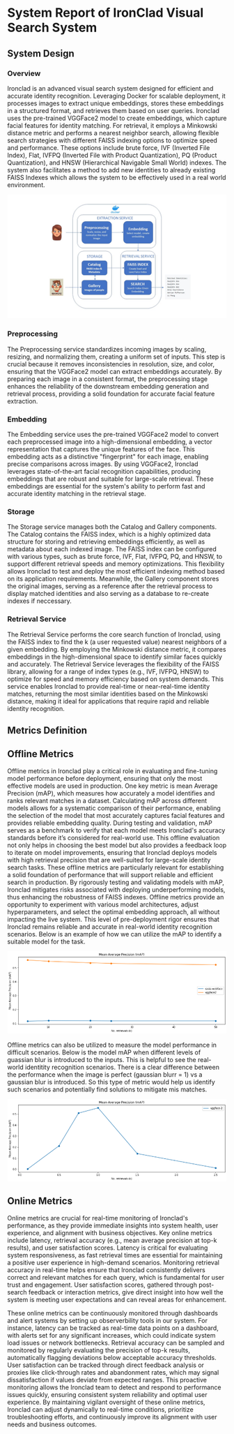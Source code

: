 # System Report of IronClad Visual Search System

## System Design

### Overview ###

Ironclad is an advanced visual search system designed for efficient and accurate identity recognition. Leveraging Docker for scalable deployment, it processes images to extract unique embeddings, stores these embeddings in a structured format, and retrieves them based on user queries. Ironclad uses the pre-trained VGGFace2 model to create embeddings, which capture facial features for identity matching. For retrieval, it employs a Minkowski distance metric and performs a nearest neighbor search, allowing flexible search strategies with different FAISS indexing options to optimize speed and performance. These options include brute force, IVF (Inverted File Index), Flat, IVFPQ (Inverted File with Product Quantization), PQ (Product Quantization), and HNSW (Hierarchical Navigable Small World) indexes. The system also facilitates a method to add new identities to already existing FAISS Indexes which allows the system to be effectively used in a real world environment. 

![Diagram](diagrams.jpg)

### Preprocessing ###

The Preprocessing service standardizes incoming images by scaling, resizing, and normalizing them, creating a uniform set of inputs. This step is crucial because it removes inconsistencies in resolution, size, and color, ensuring that the VGGFace2 model can extract embeddings accurately. By preparing each image in a consistent format, the preprocessing stage enhances the reliability of the downstream embedding generation and retrieval process, providing a solid foundation for accurate facial feature extraction.

### Embedding ###

The Embedding service uses the pre-trained VGGFace2 model to convert each preprocessed image into a high-dimensional embedding, a vector representation that captures the unique features of the face. This embedding acts as a distinctive "fingerprint" for each image, enabling precise comparisons across images. By using VGGFace2, Ironclad leverages state-of-the-art facial recognition capabilities, producing embeddings that are robust and suitable for large-scale retrieval. These embeddings are essential for the system's ability to perform fast and accurate identity matching in the retrieval stage.

### Storage ###

The Storage service manages both the Catalog and Gallery components. The Catalog contains the FAISS index, which is a highly optimized data structure for storing and retrieving embeddings efficiently, as well as metadata about each indexed image. The FAISS index can be configured with various types, such as brute force, IVF, Flat, IVFPQ, PQ, and HNSW, to support different retrieval speeds and memory optimizations. This flexibility allows Ironclad to test and deploy the most efficient indexing method based on its application requirements. Meanwhile, the Gallery component stores the original images, serving as a reference after the retrieval process to display matched identities and also serving as a database to re-create indexes if neccessary.

### Retrieval Service ###

The Retrieval Service performs the core search function of Ironclad, using the FAISS index to find the k (a user requested value) nearest neighbors of a given embedding. By employing the Minkowski distance metric, it compares embeddings in the high-dimensional space to identify similar faces quickly and accurately. The Retrieval Service leverages the flexibility of the FAISS library, allowing for a range of index types (e.g., IVF, IVFPQ, HNSW) to optimize for speed and memory efficiency based on system demands. This service enables Ironclad to provide real-time or near-real-time identity matches, returning the most similar identities based on the Minkowski distance, making it ideal for applications that require rapid and reliable identity recognition.

## Metrics Definition

## Offline Metrics ##

Offline metrics in Ironclad play a critical role in evaluating and fine-tuning model performance before deployment, ensuring that only the most effective models are used in production. One key metric is mean Average Precision (mAP), which measures how accurately a model identifies and ranks relevant matches in a dataset. Calculating mAP across different models allows for a systematic comparison of their performance, enabling the selection of the model that most accurately captures facial features and provides reliable embedding quality. During testing and validation, mAP serves as a benchmark to verify that each model meets Ironclad's accuracy standards before it’s considered for real-world use. This offline evaluation not only helps in choosing the best model but also provides a feedback loop to iterate on model improvements, ensuring that Ironclad deploys models with high retrieval precision that are well-suited for large-scale identity search tasks. These offline metrics are particularly relevant for establishing a solid foundation of performance that will support reliable and efficient search in production. By rigorously testing and validating models with mAP, Ironclad mitigates risks associated with deploying underperforming models, thus enhancing the robustness of FAISS indexes. Offline metrics provide an opportunity to experiment with various model architectures, adjust hyperparameters, and select the optimal embedding approach, all without impacting the live system. This level of pre-deployment rigor ensures that Ironclad remains reliable and accurate in real-world identity recognition scenarios. Below is an example of how we can utilize the mAP to identify a suitable model for the task.

![Diagram2](offline.png)

Offline metrics can also be utilized to measure the model performance in difficult scenarios. Below is the model mAP when different levels of guassian blur is introduced to the inputs. This is helpful to see the real-world identitity recognition scenarios. There is a clear difference between the performance when the image is perfect (gaussian blurr = 1) vs a gaussian blur is introduced. So this type of metric would help us identify such scenarios and potentially find solutions to mitigate mis matches.

![Diagram3](offline-gb.png)


## Online Metrics ##

Online metrics are crucial for real-time monitoring of Ironclad's performance, as they provide immediate insights into system health, user experience, and alignment with business objectives. Key online metrics include latency, retrieval accuracy (e.g., mean average precision at top-k results), and user satisfaction scores. Latency is critical for evaluating system responsiveness, as fast retrieval times are essential for maintaining a positive user experience in high-demand scenarios. Monitoring retrieval accuracy in real-time helps ensure that Ironclad consistently delivers correct and relevant matches for each query, which is fundamental for user trust and engagement. User satisfaction scores, gathered through post-search feedback or interaction metrics, give direct insight into how well the system is meeting user expectations and can reveal areas for enhancement.

These online metrics can be continuously monitored through dashboards and alert systems by setting up observerbility tools in our system. For instance, latency can be tracked as real-time data points on a dashboard, with alerts set for any significant increases, which could indicate system load issues or network bottlenecks. Retrieval accuracy can be sampled and monitored by regularly evaluating the precision of top-k results, automatically flagging deviations below acceptable accuracy thresholds. User satisfaction can be tracked through direct feedback analysis or proxies like click-through rates and abandonment rates, which may signal dissatisfaction if values deviate from expected ranges. This proactive monitoring allows the Ironclad team to detect and respond to performance issues quickly, ensuring consistent system reliability and optimal user experience. By maintaining vigilant oversight of these online metrics, Ironclad can adjust dynamically to real-time conditions, prioritize troubleshooting efforts, and continuously improve its alignment with user needs and business outcomes.